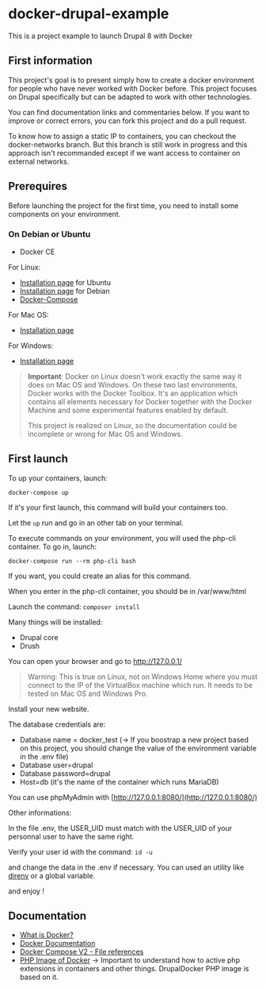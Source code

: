 # docker-drupal-example
This is a project example to launch Drupal 8 with Docker

First information
-----------------

This project's goal is to present simply how to create a docker environment for people who have never worked with
Docker before. This project focuses on Drupal specifically but can be adapted to work with other technologies.

You can find documentation links and commentaries below. If you want to improve or correct errors, you can fork this project and do
a pull request.

To know how to assign a static IP to containers, you can checkout the docker-networks branch. But this branch is still 
work in progress and this approach isn't recommanded except if we want access to container on external networks.

Prerequires
-----------
Before launching the project for the first time, you need to install some components on your environment.

### On Debian or Ubuntu

* Docker CE

For Linux:
* [Installation page](https://docs.docker.com/engine/installation/linux/ubuntu/#install-using-the-repository) for Ubuntu
* [Installation page](https://docs.docker.com/engine/installation/linux/debian/) for Debian
* [Docker-Compose](https://docs.docker.com/compose/install/)

For Mac OS:
* [Installation page](https://docs.docker.com/docker-for-mac/install/)
 
For Windows:
* [Installation page](https://docs.docker.com/docker-for-windows/install/#download-docker-for-windows)

> **Important**: Docker on Linux doesn't work exactly the same way it does on Mac OS and Windows. On these two last
> environments, Docker works with the Docker Toolbox. It's an application which contains all elements necessary for Docker
> together with the Docker Machine and some experimental features enabled by default.
>
> This project is realized on Linux, so the documentation could be incomplete or wrong for Mac OS and Windows.

First launch
------------

To up your containers, launch:

```docker-compose up```

If it's your first launch, this command will build your containers too.

Let the `up` run and go in an other tab on your terminal.

To execute commands on your environment, you will used the php-cli container. To go in, launch:

`docker-compose run --rm php-cli bash`

If you want, you could create an alias for this command.

When you enter in the php-cli container, you should be in /var/www/html

Launch the command:
`composer install`

Many things will be installed:

* Drupal core
* Drush

You can open your browser and go to http://127.0.0.1/

> Warning: This is true on Linux, not on Windows Home where you must connect to the IP of the VirtualBox machine which run. It needs to be tested on Mac OS and Windows Pro.

Install your new website.

The database credentials are:

* Database name = docker_test (-> If you boostrap a new project based on this project, you should change the value of the environment variable in the .env file)
* Database user=drupal
* Database password=drupal
* Host=db (it's the name of the container which runs MariaDB)

You can use phpMyAdmin with [http://127.0.0.1:8080/](http://127.0.0.1:8080/)

Other informations:

In the file .env, the USER_UID must match with the USER_UID of your personnal user to have the same right.

Verify your user id with the command:
`id -u`

and change the data in the .env if necessary. You can used an utility like [direnv](https://direnv.net/) or a global variable.

and enjoy !

Documentation
-------------

* [What is Docker?](https://www.docker.com/what-docker)
* [Docker Documentation](https://docs.docker.com/)
* [Docker Compose V2 - File references](https://docs.docker.com/compose/compose-file/compose-file-v2/)
* [PHP Image of Docker](https://hub.docker.com/_/php/) -> Important to understand how to active php extensions in containers and other things. DrupalDocker PHP image is based on it.